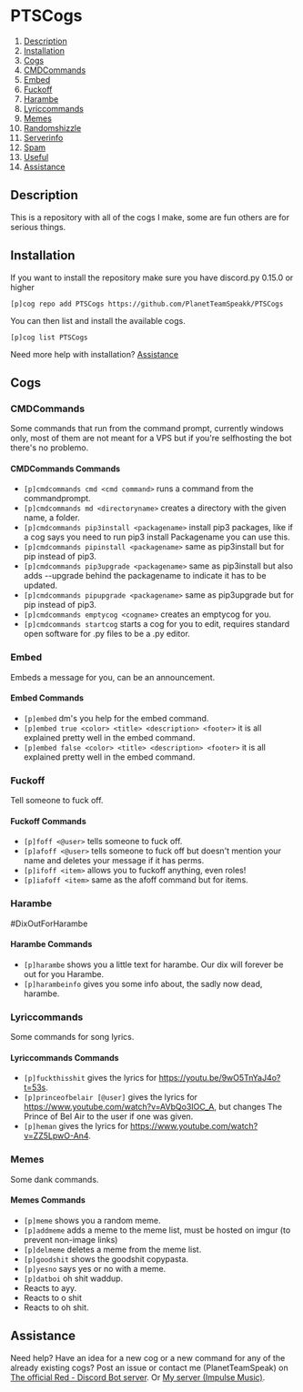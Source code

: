 # PTSCogs

1. [Description](#description)
2. [Installation](#installation)
3. [Cogs](#cogs)
  1. [CMDCommands](#CMDCommands)
  2. [Embed](#Embed)
  3. [Fuckoff](#Fuckoff)
  4. [Harambe](#Harambe)
  5. [Lyriccommands](#Lyriccommands)
  6. [Memes](#Memes)
  7. [Randomshizzle](#Randomshizzle)
  8. [Serverinfo](#Serverinfo)
  9. [Spam](#Spam)
  10. [Useful](#Useful)
4. [Assistance](#assistance)

## Description
This is a repository with all of the cogs I make, some are fun others are for serious things.

## Installation
If you want to install the repository make sure you have discord.py 0.15.0 or higher

```
[p]cog repo add PTSCogs https://github.com/PlanetTeamSpeakk/PTSCogs
```

You can then list and install the available cogs.

```
[p]cog list PTSCogs
```

Need more help with installation? [Assistance](#assistance)

## Cogs
### CMDCommands
Some commands that run from the command prompt, currently windows only, most of them are not meant for a VPS but if you're selfhosting the bot there's no problemo.

#### CMDCommands Commands
- `[p]cmdcommands cmd <cmd command>` runs a command from the commandprompt.
- `[p]cmdcommands md <directoryname>` creates a directory with the given name, a folder.
- `[p]cmdcommands pip3install <packagename>` install pip3 packages, like if a cog says you need to run pip3 install Packagename you can use this.
- `[p]cmdcommands pipinstall <packagename>` same as pip3install but for pip instead of pip3.
- `[p]cmdcommands pip3upgrade <packagename>` same as pip3install but also adds --upgrade behind the packagename to indicate it has to be updated.
- `[p]cmdcommands pipupgrade <packagename>` same as pip3upgrade but for pip instead of pip3.
- `[p]cmdcommands emptycog <cogname>` creates an emptycog for you.
- `[p]cmdcommands startcog` starts a cog for you to edit, requires standard open software for .py files to be a .py editor.

### Embed
Embeds a message for you, can be an announcement.

#### Embed Commands
- `[p]embed` dm's you help for the embed command.
- `[p]embed true <color> <title> <description> <footer>` it is all explained pretty well in the embed command.
- `[p]embed false <color> <title> <description> <footer>` it is all explained pretty well in the embed command. 

### Fuckoff
Tell someone to fuck off.

#### Fuckoff Commands
- `[p]foff <@user>` tells someone to fuck off.
- `[p]afoff <@user>` tells someone to fuck off but doesn't mention your name and deletes your message if it has perms.
- `[p]ifoff <item>` allows you to fuckoff anything, even roles!
- `[p]iafoff <item>` same as the afoff command but for items.

### Harambe
#DixOutForHarambe

#### Harambe Commands
- `[p]harambe` shows you a little text for harambe. Our dix will forever be out for you Harambe.
- `[p]harambeinfo` gives you some info about, the sadly now dead, harambe.

### Lyriccommands
Some commands for song lyrics.

#### Lyriccommands Commands
- `[p]fuckthisshit` gives the lyrics for <https://youtu.be/9wO5TnYaJ4o?t=53s>.
- `[p]princeofbelair [@user]` gives the lyrics for <https://www.youtube.com/watch?v=AVbQo3IOC_A>, but changes The Prince of Bel Air to the user if one was given.
- `[p]heman` gives the lyrics for <https://www.youtube.com/watch?v=ZZ5LpwO-An4>.

### Memes
Some dank commands.

#### Memes Commands
- `[p]meme` shows you a random meme.
- `[p]addmeme` adds a meme to the meme list, must be hosted on imgur (to prevent non-image links)
- `[p]delmeme` deletes a meme from the meme list.
- `[p]goodshit` shows the goodshit copypasta.
- `[p]yesno` says yes or no with a meme.
- `[p]datboi` oh shit waddup.
- Reacts to ayy.
- Reacts to o shit
- Reacts to oh shit.


## Assistance
Need help? Have an idea for a new cog or a new command for any of the already existing cogs?
Post an issue or contact me (PlanetTeamSpeak) on 
[The official Red - Discord Bot server](https://discord.gg/0k4npTwMvTpv9wrh). Or
[My server (Impulse Music)](https://discord.gg/tzsmCyk).
